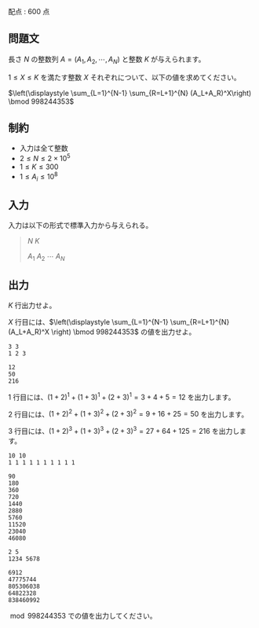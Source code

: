 配点 : $600$ 点

## 問題文

長さ $N$ の整数列 $A = (A_1, A_2, \cdots, A_N)$ と整数 $K$ が与えられます。

$1 \le X \le K$ を満たす整数 $X$ それぞれについて、以下の値を求めてください。

$\left(\displaystyle \sum_{L=1}^{N-1} \sum_{R=L+1}^{N} (A_L+A_R)^X\right) \bmod 998244353$

## 制約

- 入力は全て整数
- $2 \le N \le 2 \times 10^5$
- $1 \le K \le 300$
- $1 \le A_i \le 10^8$

## 入力

入力は以下の形式で標準入力から与えられる。

> $N$ $K$
> 
> $A_1$ $A_2$ $\cdots$ $A_N$

## 出力

$K$ 行出力せよ。

$X$ 行目には、$\left(\displaystyle \sum_{L=1}^{N-1} \sum_{R=L+1}^{N} (A_L+A_R)^X \right) \bmod 998244353$ の値を出力せよ。

```input1
3 3
1 2 3
```

```output1
12
50
216
```

$1$ 行目には、$(1+2)^1 + (1+3)^1 + (2+3)^1 = 3 + 4 + 5 = 12$ を出力します。

$2$ 行目には、$(1+2)^2 + (1+3)^2 + (2+3)^2 = 9 + 16 + 25 = 50$ を出力します。

$3$ 行目には、$(1+2)^3 + (1+3)^3 + (2+3)^3 = 27 + 64 + 125 = 216$ を出力します。

```input2
10 10
1 1 1 1 1 1 1 1 1 1
```

```output2
90
180
360
720
1440
2880
5760
11520
23040
46080
```

```input3
2 5
1234 5678
```

```output3
6912
47775744
805306038
64822328
838460992
```

$\bmod 998244353$ での値を出力してください。
